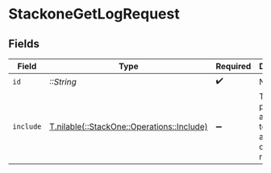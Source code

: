 # StackoneGetLogRequest


## Fields

| Field                                                                            | Type                                                                             | Required                                                                         | Description                                                                      | Example                                                                          |
| -------------------------------------------------------------------------------- | -------------------------------------------------------------------------------- | -------------------------------------------------------------------------------- | -------------------------------------------------------------------------------- | -------------------------------------------------------------------------------- |
| `id`                                                                             | *::String*                                                                       | :heavy_check_mark:                                                               | N/A                                                                              |                                                                                  |
| `include`                                                                        | [T.nilable(::StackOne::Operations::Include)](../../models/operations/include.md) | :heavy_minus_sign:                                                               | The include parameter allows you to include additional data in the response.     | step_logs                                                                        |